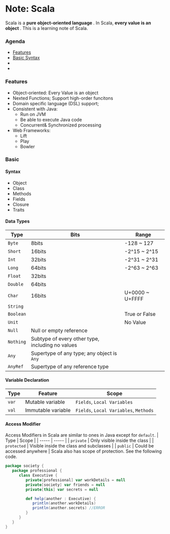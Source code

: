 # Note: Scala
Scala is a <strong> pure object-oriented language </strong>. In Scala, <strong> every value is an object </strong>. This is a learning note of Scala.

### Agenda
* [Features](#features)
* [Basic Syntax](#basicsyntax)
*
*

### Features
- Object-oriented: Every Value is an object
- Nexted Functions; Support high-order funcitons
- Domain specific language (DSL) support;
- Consistent with Java:
  - Run on JVM
  - Be able to execute Java code
  - Concurrent& Synchronized processing
- Web Frameworks:
  - Lift
  - Play
  - Bowler

### Basic
#### Syntax
- Object
- Class
- Methods
- Fields
- Closure
- Traits

#### Data Types
| Type | Bits | Range |
| -------- | ------------ | -------------- |
| `Byte` | 8bits | -128 ~ 127 |
| `Short` | 16bits | -2^15 ~ 2^15 |
| `Int` | 32bits | -2^31 ~ 2^31 |
| `Long` | 64bits |-2^63 ~ 2^63 |
| `Float` | 32bits |
| `Double` | 64bits |
| `Char` | 16bits | U+0000 ~ U+FFFF |
| `String` |
| `Boolean` | | True or False |
| `Unit` | | No Value |
| `Null` | Null or empty reference |
| `Nothing` | Subtype of every other type, including no values |
| `Any` | Supertype of any type; any object is `Any` |
| `AnyRef` | Supertype of any reference type |

#### Variable Declaration
| Type | Feature | Scope |
| ----- | ----- | ------ |
| `var` | Mutable variable | `Fields`, `Local Variables` |
| `val` | Immutable variable | `Fields`, `Local Variables`, `Methods` |

#### Access Modifier
Access Modifiers in Scala are similar to ones in Java except for `default`.
| Type | Scope |
| ----- | ----- |
| `private` | Only visible inside the class |
| `protected` | Visible inside the class and subclasses |
| `public` | Could be accessed anywhere |
Scala also has scope of protection. See the following code.
```scala
package society {
   package professional {
      class Executive {
         private[professional] var workDetails = null
         private[society] var friends = null
         private[this] var secrets = null

         def help(another : Executive) {
            println(another.workDetails)
            println(another.secrets) //ERROR
         }
      }
   }
}
```

